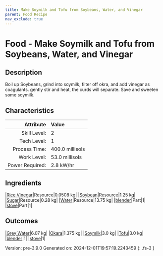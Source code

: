 ```yaml
---
title: Make Soymilk and Tofu from Soybeans, Water, and Vinegar
parent: Food Recipe
nav_exclude: true
---
```

# Food - Make Soymilk and Tofu from Soybeans, Water, and Vinegar

## Description
 Boil up Soybeans, grind into soymilk, filter off okra, and add vinegar as coagulants.&#10;&#9;&#9;&#9;gently stir and heat, the curds will separate. Save and sweeten some soymilk.

## Characteristics

| Attribute      | Value |
|--------:|:------|
|Skill Level:|2|
|Tech Level:|1|
|Process Time:|400.0 millisols|
|Work Level:|53.0 millisols|
|Power Required:|2.8 kW/hr|

## Ingredients

|[Rice Vinegar](../resource/rice-vinegar.html)|Resource|0.0508 kg|
|[Soybean](../resource/soybean.html)|Resource|1.25 kg|
|[Sugar](../resource/sugar.html)|Resource|0.28 kg|
|[Water](../resource/water.html)|Resource|13.75 kg|
|[blender](../part/blender.html)|Part|1|
|[stove](../part/stove.html)|Part|1|

## Outcomes

|[Grey Water](../resource/grey-water.html)|6.07 kg|
|[Okara](../resource/okara.html)|1.375 kg|
|[Soymilk](../resource/soymilk.html)|3.0 kg|
|[Tofu](../resource/tofu.html)|3.0 kg|
|[blender](../part/blender.html)|1|
|[stove](../part/stove.html)|1|


Version: pre-3.9.0 Generated on: 2024-12-01T19:57:19.2243459
{: .fs-3 }

